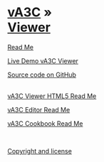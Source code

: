 [vA3C](../index.html ) &raquo;<br>[Viewer]( ./readme-reader.html )
===

<p id=rm >
	<a href=JavaScript:displayPage("#readme.md#rm"); >Read Me</a>
</p>

<i class="fa fa-external-link"></i> [Live Demo vA3C Viewer]( http://va3c.github.io/viewer/index.html ) 

<i class="fa fa-github"></i> [Source code on GitHub]( https://github.com/va3c/viewer/ )  
<br>


<p id=h5 >
	<a href=JavaScript:displayPage("#./va3c-viewer-html5/readme.md#h5"); >vA3C Viewer HTML5 Read Me</a>
</p>

<p id=ed >
	<a href=JavaScript:displayPage("#./va3c-editor/readme.md#ed"); >vA3C Editor Read Me</a>
</p>

<p id=ed >
	<a href=JavaScript:displayPage("#./cookbook/readme.md#ed"); >vA3C Cookbook Read Me</a>
</p>

<br>

<i class="fa fa-copy"></i> [Copyright and license]( https://github.com/va3c/va3c.github.io/blob/master/LICENSE )